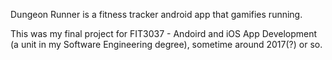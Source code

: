 Dungeon Runner is a fitness tracker android app that gamifies running.

This was my final project for FIT3037 - Andoird and iOS App Development (a unit in my Software Engineering degree), sometime around 2017(?) or so.

